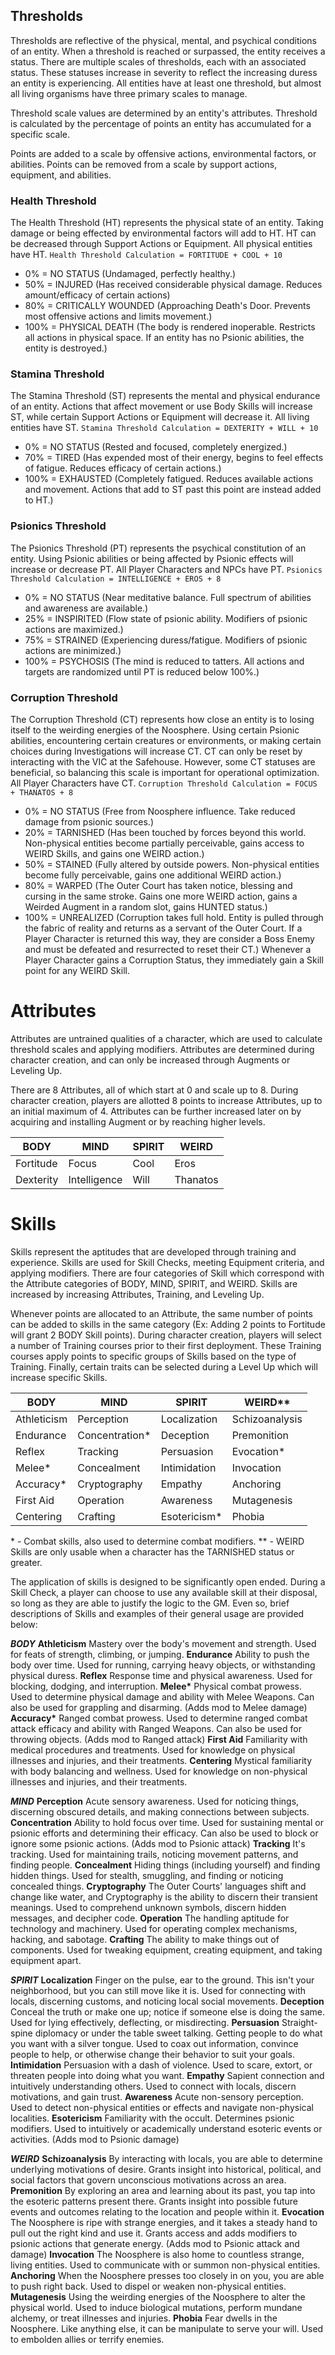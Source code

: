 ## Thresholds
Thresholds are reflective of the physical, mental, and psychical conditions of an entity. When a threshold is reached or surpassed, the entity receives a status. There are multiple scales of thresholds, each with an associated status. These statuses increase in severity to reflect the increasing duress an entity is experiencing. All entities have at least one threshold, but almost all living organisms have three primary scales to manage. 

Threshold scale values are determined by an entity's attributes. Threshold is calculated by the percentage of points an entity has accumulated for a specific scale. 

Points are added to a scale by offensive actions, environmental factors, or abilities. Points can be removed from a scale by support actions, equipment, and abilities. 

### Health Threshold
The Health Threshold (HT) represents the physical state of an entity. Taking damage or being effected by environmental factors will add to HT. HT can be decreased through Support Actions or Equipment. All physical entities have HT. 
`Health Threshold Calculation = FORTITUDE + COOL + 10`
- 0% = NO STATUS (Undamaged, perfectly healthy.)
- 50% = INJURED (Has received considerable physical damage. Reduces amount/efficacy of certain actions)
- 80% = CRITICALLY WOUNDED (Approaching Death's Door. Prevents most offensive actions and limits movement.)
- 100% = PHYSICAL DEATH (The body is rendered inoperable. Restricts all actions in physical space. If an entity has no Psionic abilities, the entity is destroyed.)

### Stamina Threshold
The Stamina Threshold (ST) represents the mental and physical endurance of an entity. Actions that affect movement or use Body Skills will increase ST, while certain Support Actions or Equipment will decrease it. All living entities have ST. 
`Stamina Threshold Calculation = DEXTERITY + WILL + 10`
- 0% = NO STATUS (Rested and focused, completely energized.)
- 70% = TIRED (Has expended most of their energy, begins to feel effects of fatigue. Reduces efficacy of certain actions.)
- 100% = EXHAUSTED (Completely fatigued. Reduces available actions and movement. Actions that add to ST past this point are instead added to HT.)

### Psionics Threshold
The Psionics Threshold (PT) represents the psychical constitution of an entity. Using Psionic abilities or being affected by Psionic effects will increase or decrease PT. All Player Characters and NPCs have PT. 
`Psionics Threshold Calculation = INTELLIGENCE + EROS + 8`
- 0% = NO STATUS (Near meditative balance. Full spectrum of abilities and awareness are available.)
- 25% = INSPIRITED (Flow state of psionic ability. Modifiers of psionic actions are maximized.)
- 75% = STRAINED (Experiencing duress/fatigue. Modifiers of psionic actions are minimized.)
- 100% = PSYCHOSIS (The mind is reduced to tatters. All actions and targets are randomized until PT is reduced below 100%.)
### Corruption Threshold
The Corruption Threshold (CT) represents how close an entity is to losing itself to the weirding energies of the Noosphere. Using certain Psionic abilities, encountering certain creatures or environments, or making certain choices during Investigations will increase CT. CT can only be reset by interacting with the VIC at the Safehouse. However, some CT statuses are beneficial, so balancing this scale is important for operational optimization. All Player Characters have CT. 
`Corruption Threshold Calculation = FOCUS + THANATOS + 8`
- 0% = NO STATUS (Free from Noosphere influence. Take reduced damage from psionic sources.)
- 20% = TARNISHED (Has been touched by forces beyond this world. Non-physical entities become partially perceivable, gains access to WEIRD Skills, and gains one WEIRD action.)
- 50% = STAINED (Fully altered by outside powers. Non-physical entities become fully perceivable, gains one additional WEIRD action.)
- 80% = WARPED (The Outer Court has taken notice, blessing and cursing in the same stroke. Gains one more WEIRD action, gains a Weirded Augment in a random slot, gains HUNTED status.) 
- 100% = UNREALIZED (Corruption takes full hold. Entity is pulled through the fabric of reality and returns as a servant of the Outer Court. If a Player Character is returned this way, they are consider a Boss Enemy and must be defeated and resurrected to reset their CT.)
Whenever a Player Character gains a Corruption Status, they immediately gain a Skill point for any WEIRD Skill.

# Attributes
Attributes are untrained qualities of a character, which are used to calculate threshold scales and applying modifiers. Attributes are determined during character creation, and can only be increased through Augments or Leveling Up. 

There are 8 Attributes, all of which start at 0 and scale up to 8. During character creation, players are allotted 8 points to increase Attributes, up to an initial maximum of 4. Attributes can be further increased later on by acquiring and installing Augment or by reaching higher levels. 

| BODY      | MIND         | SPIRIT | WEIRD    |
| --------- | ------------ | ------ | -------- |
| Fortitude | Focus        | Cool   | Eros     |
| Dexterity | Intelligence | Will   | Thanatos |

# Skills
Skills represent the aptitudes that are developed through training and experience. Skills are used for Skill Checks, meeting Equipment criteria, and applying modifiers. There are four categories of Skill which correspond with the Attribute categories of BODY, MIND, SPIRIT, and WEIRD. Skills are increased by increasing Attributes, Training, and Leveling Up. 

Whenever points are allocated to an Attribute, the same number of points can be added to skills in the same category (Ex: Adding 2 points to Fortitude will grant 2 BODY Skill points). During character creation, players will select a number of Training courses prior to their first deployment. These Training courses apply points to specific groups of Skills based on the type of Training. Finally, certain traits can be selected during a Level Up which will increase specific Skills. 

| BODY        | MIND           | SPIRIT       | WEIRD**        |
| ----------- | -------------- | ------------ | -------------- |
| Athleticism | Perception     | Localization | Schizoanalysis |
| Endurance   | Concentration* | Deception    | Premonition    |
| Reflex      | Tracking       | Persuasion   | Evocation*     |
| Melee*      | Concealment    | Intimidation | Invocation     |
| Accuracy*   | Cryptography   | Empathy      | Anchoring      |
| First Aid   | Operation      | Awareness    | Mutagenesis    |
| Centering   | Crafting       | Esotericism* | Phobia         |
\* - Combat skills, also used to determine combat modifiers. 
\** - WEIRD Skills are only usable when a character has the TARNISHED status or greater. 

The application of skills is designed to be significantly open ended. During a Skill Check, a player can choose to use any available skill at their disposal, so long as they are able to justify the logic to the GM. Even so, brief descriptions of Skills and examples of their general usage are provided below:

***BODY***
**Athleticism**
Mastery over the body's movement and strength. Used for feats of strength, climbing, or jumping. 
**Endurance**
Ability to push the body over time. Used for running, carrying heavy objects, or withstanding physical duress.
**Reflex**
Response time and physical awareness. Used for blocking, dodging, and interruption. 
**Melee\***
Physical combat prowess. Used to determine physical damage and ability with Melee Weapons. Can also be used for grappling and disarming. (Adds mod to Melee damage)
**Accuracy\***
Ranged combat prowess. Used to determine ranged combat attack efficacy and ability with Ranged Weapons. Can also be used for throwing objects. (Adds mod to Ranged attack)
**First Aid**
Familiarity with medical procedures and treatments. Used for knowledge on physical illnesses and injuries, and their treatments. 
**Centering**
Mystical familiarity with body balancing and wellness. Used for knowledge on non-physical illnesses and injuries, and their treatments. 

***MIND***
**Perception**
Acute sensory awareness. Used for noticing things, discerning obscured details, and making connections between subjects. 
**Concentration**
Ability to hold focus over time. Used for sustaining mental or psionic efforts and determining their efficacy. Can also be used to block or ignore some psionic actions. (Adds mod to Psionic attack)
**Tracking**
It's tracking. Used for maintaining trails, noticing movement patterns, and finding people. 
**Concealment**
Hiding things (including yourself) and finding hidden things. Used for stealth, smuggling, and finding or noticing concealed things. 
**Cryptography**
The Outer Courts' languages shift and change like water, and Cryptography is the ability to discern their transient meanings. Used to comprehend unknown symbols, discern hidden messages, and decipher code. 
**Operation**
The handling aptitude for technology and machinery. Used for operating complex mechanisms, hacking, and sabotage. 
**Crafting**
The ability to make things out of components. Used for tweaking equipment, creating equipment, and taking equipment apart. 

***SPIRIT***
**Localization**
Finger on the pulse, ear to the ground. This isn't your neighborhood, but you can still move like it is. Used for connecting with locals, discerning customs, and noticing local social movements. 
**Deception**
Conceal the truth or make one up; notice if someone else is doing the same. Used for lying effectively, deflecting, or misdirecting. 
**Persuasion**
Straight-spine diplomacy or under the table sweet talking. Getting people to do what you want with a silver tongue. Used to coax out information, convince people to help, or otherwise change their behavior to suit your goals. 
**Intimidation**
Persuasion with a dash of violence. Used to scare, extort, or threaten people into doing what you want. 
**Empathy**
Sapient connection and intuitively understanding others. Used to connect with locals, discern motivations, and gain trust. 
**Awareness**
Acute non-sensory perception. Used to detect non-physical entities or effects and navigate non-physical localities. 
**Esotericism**
Familiarity with the occult. Determines psionic modifiers. Used to intuitively or academically understand esoteric events or activities. (Adds mod to Psionic damage)

***WEIRD***
**Schizoanalysis**
By interacting with locals, you are able to determine underlying motivations of desire. Grants insight into historical, political, and social factors that govern unconscious motivations across an area. 
**Premonition**
By exploring an area and learning about its past, you tap into the esoteric patterns present there. Grants insight into possible future events and outcomes relating to the location and people within it. 
**Evocation**
The Noosphere is ripe with strange energies, and it takes a steady hand to pull out the right kind and use it. Grants access and adds modifiers to psionic actions that generate energy. (Adds mod to Psionic attack and damage)
**Invocation**
The Noosphere is also home to countless strange, living entities. Used to communicate with or summon non-physical entities.
**Anchoring**
When the Noosphere presses too closely in on you, you are able to push right back. Used to dispel or weaken non-physical entities.
**Mutagenesis**
Using the weirding energies of the Noosphere to alter the physical world. Used to induce biological mutations, perform mundane alchemy, or treat illnesses and injuries. 
**Phobia**
Fear dwells in the Noosphere. Like anything else, it can be manipulate to serve your will. Used to embolden allies or terrify enemies. 
